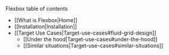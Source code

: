 Flexbox table of contents
* [[What is Flexbox|Home]]
* [[Installation|Installation]]
* [[Target Use Cases|Target-use-cases#fluid-grid-design]]
  * [[Under the hood|Target-use-cases#under-the-hood]]
  * [[Similar situations|Target-use-cases#similar-situations]]
 